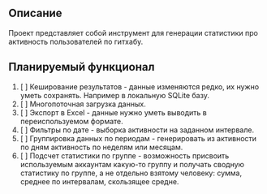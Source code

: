 ## Описание

Проект представляет собой инструмент для генерации статистики про активность пользователей по гитхабу.

## Планируемый функционал

1. [ ] Кеширование результатов - данные изменяются редко, их нужно уметь сохранять. Например в локальную SQLite базу.
2. [ ] Многопоточная загрузка данных.
3. [ ] Экспорт в Excel - данные нужно уметь выводить в переиспользуемом формате.
4. [ ] Фильтры по дате - выборка активности на заданном интервале.
5. [ ] Группировка данных по периодам - генерировать из активности по дням активность по неделям или месяцам.
6. [ ] Подсчет статистики по группе - возможность присвоить используемым аккаунтам какую-то группу и получать сводную статистику по группе, а не отдельно взятому человеку: сумма, среднее по интервалам, скользящее средне.
